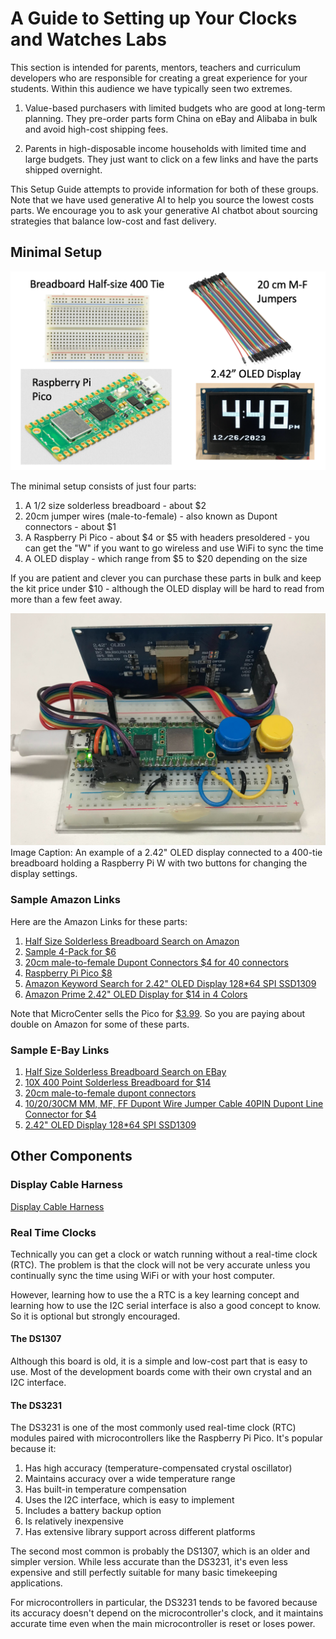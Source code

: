 # A Guide to Setting up Your Clocks and Watches Labs

This section is intended for parents, mentors, teachers and curriculum developers who are responsible for creating a great experience for your students.  Within this audience
we have typically seen two extremes.

1. Value-based purchasers with limited budgets who are good at long-term planning.  They pre-order parts form China on eBay and Alibaba in bulk and avoid high-cost shipping fees.

2. Parents in high-disposable income households with limited time and large budgets.  They just want to click on a few links and have the parts shipped overnight.

This Setup Guide attempts to provide information for both of these groups.  Note that we have used generative AI to help you source the lowest costs parts.  We encourage you to ask your
generative AI chatbot about sourcing strategies that balance low-cost and fast delivery.

## Minimal Setup

![](../img/minimal-parts.png)

The minimal setup consists of just four parts:

1. A 1/2 size solderless breadboard - about $2
2. 20cm jumper wires (male-to-female) - also known as Dupont connectors - about $1
3. A Raspberry Pi Pico - about $4 or $5 with headers presoldered - you can get the "W" if you want to go wireless and use WiFi to sync the time
4. A OLED display - which range from $5 to $20 depending on the size

If you are patient and clever you can purchase these parts in bulk and keep the kit price
under $10 - although the OLED display will be hard to read from more than a few feet away.

![](../img/pico-on-breadboard.jpg)
Image Caption: An example of a 2.42" OLED display connected to a 400-tie breadboard holding
a Raspberry Pi W with two buttons for changing the display settings.

### Sample Amazon Links

Here are the Amazon Links for these parts:

1. [Half Size Solderless Breadboard Search on Amazon](https://www.amazon.com/half-size-breadboard/s?k=half-size+breadboard)
2. [Sample 4-Pack for $6](https://www.amazon.com/Pcs-MCIGICM-Points-Solderless-Breadboard/dp/B07PCJP9DY)
3. [20cm male-to-female Dupont Connectors $4 for 40 connectors](https://www.amazon.com/California-JOS-Breadboard-Optional-Multicolored/dp/B0BRTHR2RL?crid=1UU9NQV2KET3J&th=1)
4. [Raspberry Pi Pico $8](https://www.amazon.com/Raspberry-Pi-Pico/dp/B09KVB8LVR)
5. [Amazon Keyword Search for 2.42" OLED Display 128*64 SPI SSD1309](https://www.amazon.com/s?k=2.42%22+OLED+Display+128*64+SPI+SSD1309)
6. [Amazon Prime 2.42" OLED Display for $14 in 4 Colors](https://www.amazon.com/DWEII-Display-SSD1309-Interface-Electronic/dp/B0B2R57SCJ?th=1)

Note that MicroCenter sells the Pico for [$3.99](https://www.microcenter.com/product/661033/raspberry-pi-pico-microcontroller-development-board).  So you are paying about double on Amazon for some of these parts.

### Sample E-Bay Links

1. [Half Size Solderless Breadboard Search on EBay](https://www.ebay.com/sch/i.html?_nkw=Half+Size+Solderless+Breadboard)
2. [10X 400 Point Solderless Breadboard for $14](https://www.ebay.com/itm/193868631702)
3. [20cm male-to-female dupont connectors](https://www.ebay.com/sch/i.html?_nkw=20cm+male-to-female+dupont+connectors)
4. [10/20/30CM MM, MF, FF Dupont Wire Jumper Cable 40PIN Dupont Line Connector for $4](https://www.ebay.com/itm/394946481407)
5. [2.42" OLED Display 128*64 SPI SSD1309](https://www.ebay.com/itm/176451452762)

## Other Components

### Display Cable Harness

[Display Cable Harness](./03-display-cable-harness.md)

### Real Time Clocks

Technically you can get a clock or watch running without a real-time clock (RTC).
The problem is that the clock will not be very accurate unless you continually
sync the time using WiFi or with your host computer.

However, learning how to use the a RTC is a key learning concept and
learning how to use the I2C serial interface is also a good concept to
know.  So it is optional but strongly encouraged.

#### The DS1307

Although this board is old, it is a simple and low-cost part that is easy to use.
Most of the development boards come with their own crystal and an I2C interface.

#### The DS3231
The DS3231 is one of the most commonly used real-time clock (RTC) modules paired with microcontrollers like the Raspberry Pi Pico. It's popular because it:

1. Has high accuracy (temperature-compensated crystal oscillator)
2. Maintains accuracy over a wide temperature range
3. Has built-in temperature compensation
4. Uses the I2C interface, which is easy to implement
5. Includes a battery backup option
6. Is relatively inexpensive
7. Has extensive library support across different platforms

The second most common is probably the DS1307, which is an older and simpler version. While less accurate than the DS3231, it's even less expensive and still perfectly suitable for many basic timekeeping applications.

For microcontrollers in particular, the DS3231 tends to be favored because its accuracy doesn't depend on the microcontroller's clock, and it maintains accurate time even when the main microcontroller is reset or loses power.
